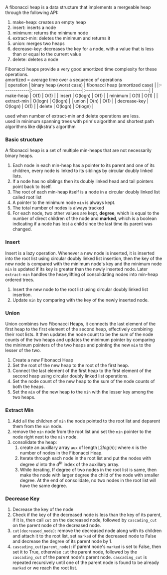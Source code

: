 A fibonacci heap is a data structure that implements a mergeable heap through the following API:   
1. make-heap: creates an empty heap   
2. insert: inserts a node   
3. minimum: returns the minimum node   
4. extract-min: deletes the minimum and returns it   
5. union: merges two heaps   
6. decrease-key: decreases the key for a node, with a value that is less than or equal to the current value   
7. delete: deletes a node   
   
Fibonacci heaps provide a very good amortized time complexity for these operations.   
amortized = average time over a sequence of operations   
|    operation | binary heap (worst case) | fibonacci heap (amortized case) |
|:-------------|:-------------------------|:--------------------------------|
|    make-heap |                     O(1) |                            O(1) |
|       insert |                  O(logn) |                            O(1) |
|      minimum |                     O(1) |                            O(1) |
|  extract-min |                  O(logn) |                         O(logn) |
|        union |                     O(n) |                            O(1) |
| decrease-key |                  O(logn) |                            O(1) |
|       delete |                  O(logn) |                         O(logn) |

used when number of extract-min and delete operations are less.   
used in minimum spanning trees with prim's algorithm and shortest path algorithms like dijkstra's algorithm   
### Basic structure   
A fibonacci heap is a set of multiple min-heaps that are not necessarily binary heaps.   
1. Each node in each min-heap has a pointer to its parent and one of its children, every node is linked to its siblings by circular doubly linked lists.   
2. If a node has no siblings then its doubly linked head and tail pointers point back to itself.   
3. The root of each min-heap itself is a node in a circular doubly linked list called root list   
4. A pointer to the minimum node `min` is always kept.
5. The total number of nodes is always tracked   
6. For each node, two other values are kept, **degree**, which is equal to the number of direct children of the node and **marked**, which is a boolean indicating if a node has lost a child since the last time its parent was changed.   
### Insert   
Insert is a lazy operation. Whenever a new node is inserted, it is inserted into the root list using circular doubly linked list insertion, then the key of the new node is compared with the minimum node's key and the minimum node `min` is updated if its key is greater than the newly inserted node.
Later `extract-min` handles the heavylifting of consolidating nodes into min-heap ordered trees.   
1. Insert the new node to the root list using circular doubly linked list insertion.
2. Update `min` by comparing with the key of the newly inserted node.
### Union
Union combines two Fibonacci Heaps, it connects the last element of the first heap to the first element of the second heap, effectively combining their root lists. It then updates the node count to be the sum of the node counts of the two heaps and updates the minimum pointer by comparing the minimum pointers of the two heaps and pointing the new `min` to the lesser of the two.
1. Create a new Fibonacci Heap
2. Set the root of the new heap to the root of the first heap.
3. Connect the last element of the first heap to the first element of the second heap using circular doubly linked list operations.
4. Set the node count of the new heap to the sum of the node counts of both the heaps.
5. Set the `min` of the new heap to the `min` with the lesser key among the two heaps.
### Extract Min
1. Add all the children of `min` the node pointed to the root list and deparent them from the `min` node.
2. remove the `min` node from the root list and set the `min` pointer to the node right next to the `min` node.
3. consolidate the heap:
	1. create an auxillary array `aux` of length $\lfloor 2log(n)\rfloor$ where $n$ is the number of nodes in the Fibonacci Heap.
	2. Iterate through each node in the root list and put the nodes with degree $d$ into the $d^{th}$ index of the auxillary array.
	3. While iterating, If degree of two nodes in the root list is same, then make the node with larger degree the child of the node with smaller degree.
	At the end of consolidate, no two nodes in the root list will have the same degree.
### Decrease Key
1. Decrease the key of the node
2. Check if the key of the decreased node is less than the key of its parent, if it is, then call `cut` on the decreased node, followed by `cascading_cut` on the parent node of the decreased node.
3. `cut(decreased_node)`: remove the decreased node along with its children and attach it to the root list, set `marked` of the decreased node to False and decrease the degree of its parent node by 1.
1. `cascading_cut(parent_node)`: if parent node's `marked` is set to False, then set it to True, otherwise `cut` the parent node, followed by the `cascading_cut` of the parent node's parent node. `cascading_cut` is repeated recursively until one of the parent node is found to be already `marked` or we reach the root list.

